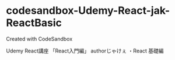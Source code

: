 # codesandbox-Udemy-React-jak-ReactBasic
Created with CodeSandbox

Udemy React講座 「React入門編」 authorじゃけぇ 
・React 基礎編
